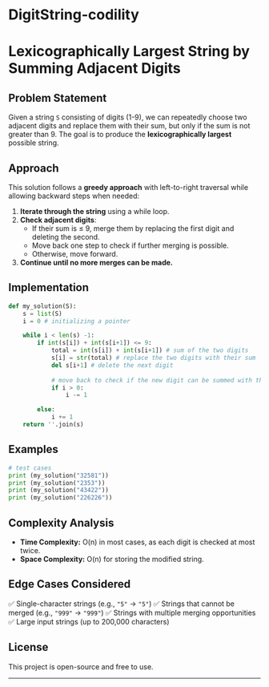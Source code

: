# DigitString-codility
# Lexicographically Largest String by Summing Adjacent Digits

## Problem Statement
Given a string `S` consisting of digits (1-9), we can repeatedly choose two adjacent digits and replace them with their sum, but only if the sum is not greater than 9. The goal is to produce the **lexicographically largest** possible string.

## Approach
This solution follows a **greedy approach** with left-to-right traversal while allowing backward steps when needed:

1. **Iterate through the string** using a while loop.
2. **Check adjacent digits**:
   - If their sum is ≤ 9, merge them by replacing the first digit and deleting the second.
   - Move back one step to check if further merging is possible.
   - Otherwise, move forward.
3. **Continue until no more merges can be made.**

## Implementation
```python
def my_solution(S):
    s = list(S)
    i = 0 # initializing a pointer

    while i < len(s) -1:
        if int(s[i]) + int(s[i+1]) <= 9:
            total = int(s[i]) + int(s[i+1]) # sum of the two digits
            s[i] = str(total) # replace the two digits with their sum
            del s[i+1] # delete the next digit
            
            # move back to check if the new digit can be summed with the previous one
            if i > 0:
                i -= 1

        else:
            i += 1
    return ''.join(s)

```

## Examples
```python
# test cases
print (my_solution("32581"))
print (my_solution("2353"))
print (my_solution("43422"))
print (my_solution("226226"))
```

## Complexity Analysis
- **Time Complexity:** O(n) in most cases, as each digit is checked at most twice.
- **Space Complexity:** O(n) for storing the modified string.

## Edge Cases Considered
✅ Single-character strings (e.g., `"5"` → `"5"`)
✅ Strings that cannot be merged (e.g., `"999"` → `"999"`)
✅ Strings with multiple merging opportunities
✅ Large input strings (up to 200,000 characters)

## License
This project is open-source and free to use.

---

